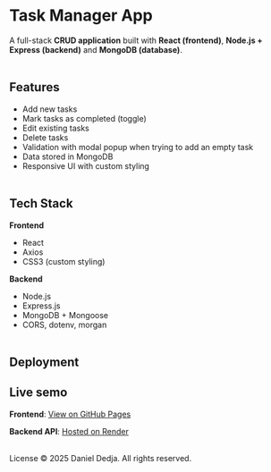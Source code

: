 # Task Manager App

A full-stack **CRUD application** built with **React (frontend)**, **Node.js + Express (backend)** and **MongoDB (database)**.<br><br>  


## Features
- Add new tasks  
- Mark tasks as completed (toggle)  
- Edit existing tasks  
- Delete tasks  
- Validation with modal popup when trying to add an empty task  
- Data stored in MongoDB  
- Responsive UI with custom styling <br><br>  


## Tech Stack

**Frontend**
- React
- Axios
- CSS3 (custom styling) 

**Backend**
- Node.js
- Express.js
- MongoDB + Mongoose
- CORS, dotenv, morgan <br><br>

## Deployment

## Live semo

**Frontend**: [View on GitHub Pages](https://d00055a.github.io/Task_manager_app/)<br>

**Backend API**: [Hosted on Render](https://task-api.onrender.com)<br><br>


License © 2025 Daniel Dedja. All rights reserved.

